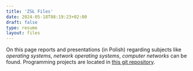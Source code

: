 ```yaml
---
title: 'ZSŁ Files'
date: 2024-05-18T08:19:23+02:00
draft: false 
type: resume
layout: files 
---
```


On this page reports and presentations (in Polish) regarding subjects like
*operating systems*, *network operating systems*, *computer networks* can be
found. Programming projects are located in
[this git repository](https://github.com/Plasny/zsl).

